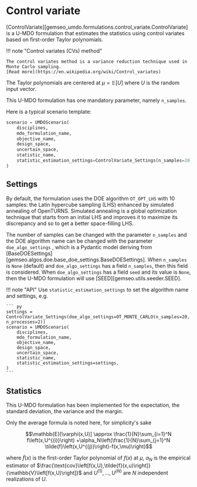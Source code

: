 <!--
 Copyright 2021 IRT Saint Exupéry, https://www.irt-saintexupery.com

 This work is licensed under the Creative Commons Attribution-ShareAlike 4.0
 International License. To view a copy of this license, visit
 http://creativecommons.org/licenses/by-sa/4.0/ or send a letter to Creative
 Commons, PO Box 1866, Mountain View, CA 94042, USA.
-->

# Control variate

[ControlVariate][gemseo_umdo.formulations.control_variate.ControlVariate]
is a U-MDO formulation that estimates the statistics
using control variates based on first-order Taylor polynomials.

!!! note "Control variates (CVs) method"

    The control variates method is a variance reduction technique used in Monte Carlo sampling.
    [Read more](https://en.wikipedia.org/wiki/Control_variates)

The Taylor polynomials are centered at $\mu=\mathbb{E}[U]$
where $U$ is the random input vector.

This U-MDO formulation has one mandatory parameter, namely `n_samples`.

Here is a typical scenario template:

``` py
scenario = UMDOScenario(
    disciplines,
    mdo_formulation_name,
    objective_name,
    design_space,
    uncertain_space,
    statistic_name,
    statistic_estimation_settings=ControlVariate_Settings(n_samples=20),
)
```

## Settings

By default,
the formulation uses the DOE algorithm `OT_OPT_LHS` with 10 samples:
the Latin hypercube sampling (LHS)
enhanced by simulated annealing
of OpenTURNS.
Simulated annealing is a global optimization technique that
starts from an initial LHS
and improves it to maximize its discrepancy
and so to get a better space-filling LHS.

The number of samples can be changed with the parameter `n_samples`
and the DOE algorithm name can be changed with the parameter `doe_algo_settings` ,
which is a Pydantic model deriving from [BaseDOESettings][gemseo.algos.doe.base_doe_settings.BaseDOESettings].
When `n_samples` is `None` (default) and `doe_algo_settings` has a field `n_samples`,
then this field is considered.
When `doe_algo_settings` has a field `seed` and its value is `None`,
then the U-MDO formulation will use [SEED][gemseo.utils.seeder.SEED].

!!! note "API"
    Use `statistic_estimation_settings`
    to set the algorithm name and settings,
    e.g.

    ``` py
    settings = ControlVariate_Settings(doe_algo_settings=OT_MONTE_CARLO(n_samples=20, n_processes=2))
    scenario = UMDOScenario(
        disciplines,
        mdo_formulation_name,
        objective_name,
        design_space,
        uncertain_space,
        statistic_name,
        statistic_estimation_settings=settings,
    )
    ```

## Statistics

This U-MDO formulation has been implemented
for the expectation, the standard deviation, the variance and the margin.

Only the average formula is noted here, for simplicity's sake

$$\mathbb{E}[\varphi(x,U)]
\approx
\frac{1}{N}\sum_{i=1}^N f\left(x,U^{(i)}\right)
+\alpha_N\left(\frac{1}{N}\sum_{j=1}^N \tilde{f}\left(x,U^{(j)}\right)-f(x,\mu)\right)$$

where $\tilde{f}(x)$ is the first-order Taylor polynomial of $f(x)$ at $\mu$,
$\alpha_N$ is the empirical estimator
of $\frac{\text{cov}\left[f(x,U),\tilde{f}(x,u)\right]}
{\mathbb{V}\left[f(x,U)\right]}$
and $U^{(1)},\ldots,U^{(N)}$ are $N$ independent realizations of $U$.
